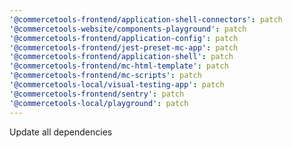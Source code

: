 ```yaml
---
'@commercetools-frontend/application-shell-connectors': patch
'@commercetools-website/components-playground': patch
'@commercetools-frontend/application-config': patch
'@commercetools-frontend/jest-preset-mc-app': patch
'@commercetools-frontend/application-shell': patch
'@commercetools-frontend/mc-html-template': patch
'@commercetools-frontend/mc-scripts': patch
'@commercetools-local/visual-testing-app': patch
'@commercetools-frontend/sentry': patch
'@commercetools-local/playground': patch
---
```


Update all dependencies
